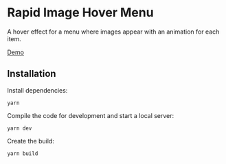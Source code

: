 # Rapid Image Hover Menu

A hover effect for a menu where images appear with an animation for each item.

[Demo](http://tympanus.net/Tutorials/RapidImageHoverMenu/)


## Installation

Install dependencies:

```
yarn
```

Compile the code for development and start a local server:

```
yarn dev
```

Create the build:

```
yarn build
```




